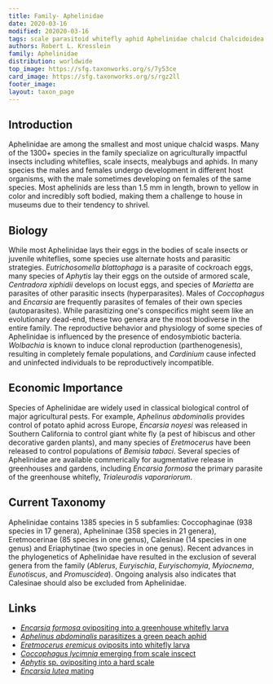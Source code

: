 ```yaml
---
title: Family- Aphelinidae
date: 2020-03-16
modified: 202020-03-16
tags: scale parasitoid whitefly aphid Aphelinidae chalcid Chalcidoidea
authors: Robert L. Kresslein
family: Aphelinidae
distribution: worldwide 
top_image: https://sfg.taxonworks.org/s/7y53ce 
card_image: https://sfg.taxonworks.org/s/rgz2ll 
footer_image: 
layout: taxon_page
---
```


## Introduction
Aphelinidae are among the smallest and most unique chalcid wasps. Many of the 1300+ species in the family specialize on agriculturally impactful insects including whiteflies, scale insects, mealybugs and aphids. In many species the males and females undergo development in different host organisms, with the male sometimes developing on females of the same species. Most aphelinids are less than 1.5 mm in length, brown to yellow in color and incredibly soft bodied, making them a challenge to house in museums due to their tendency to shrivel.

## Biology
While most Aphelinidae lays their eggs in the bodies of scale insects or juvenile whiteflies, some species use alternate hosts and parasitic strategies.  _Eutrichosomella blattophaga_ is a parasite of cockroach eggs, many species of _Aphytis_ lay their eggs on the outside of armored scale, _Centradora xiphidii_ develops on locust eggs, and species of _Marietta_ are parasites of other parasitic insects (hyperparasites). Males of _Coccophagus_ and _Encarsia_ are frequently parasites of females of their own species (autoparasites). While parasitizing one's conspecifics might seem like an evolutionary dead-end, these two genera are the most biodiverse in the entire family. The reproductive behavior and physiology of some species of Aphelinidae is influenced by the presence of endosymbiotic bacteria. _Wolbachia_ is known to induce clonal reproduction (parthenogenesis), resulting in completely female populations, and _Cardinium_ cause infected and uninfected individuals to be reproductively incompatible. 

## Economic Importance
Species of Aphelinidae are widely used in classical biological control of major agricultural pests. For example, _Aphelinus abdominalis_  provides control of potato aphid across Europe, _Encarsia noyesi_ was released in Southern California to control  giant white fly (a pest of hibiscus and other decorative garden plants), and many species of _Eretmocerus_ have been released to control populations of _Bemisia tabaci_. Several species of Aphelinidae are available commerically for augmentative release in greenhouses and gardens, including _Encarsia formosa_ the primary parasite of the greenhouse whitefly, _Trialeurodis vaporariorum_.  

## Current Taxonomy
Aphelinidae contains 1385 species in 5 subfamlies: Coccophaginae (938 species in 17 genera), Aphelininae (358 species in 21 genera), Eretmocerinae (85 species in one genus), Calesinae (14 species in one genus) and Eriaphytinae (two species in one genus). Recent advances in the phylogenetics of Aphelinidae have resulted in the exclusion of several genera from the family (_Ablerus_, _Euryischia_, _Euryischomyia_, _Myiocnema_, _Eunotiscus_, and _Promuscidea_). Ongoing analysis also indicates that Calesinae should also be excluded from Aphelinidae.  

## Links
* [_Encarsia formosa_ ovipositing into a greenhouse whitefly larva](https://www.youtube.com/watch?v=XZBGQBvvm-I)
* [_Aphelinus abdominalis_ parasitizes a green peach aphid](https://www.youtube.com/watch?v=RWxjB2nKi2U)
* [_Eretmocerus eremicus_ oviposits into whitefly larva](https://www.youtube.com/watch?v=A0CBFSpXhK8)
* [_Coccophagus lycimnia_ emerging from scale inscect](https://www.youtube.com/watch?v=xV5I3_Oqb6M)
* [_Aphytis_ sp. ovipositing into a hard scale](https://www.youtube.com/watch?v=T9D1xZQkUkE)
* [_Encarsia lutea_ mating ](https://vimeo.com/218456567)
